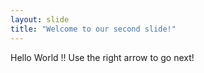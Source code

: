 ```yaml
---
layout: slide
title: "Welcome to our second slide!"
---
```

Hello World !!
Use the right arrow to go next!
